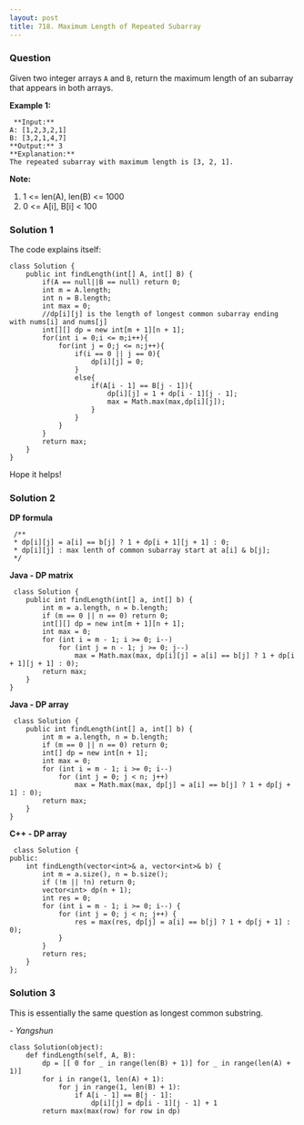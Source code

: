 ```yaml
---
layout: post
title: 718. Maximum Length of Repeated Subarray
---
```

### Question
Given two integer arrays `A` and `B`, return the maximum length of an subarray
that appears in both arrays.

 **Example 1:**

    
    
     **Input:**
    A: [1,2,3,2,1]
    B: [3,2,1,4,7]
    **Output:** 3
    **Explanation:** 
    The repeated subarray with maximum length is [3, 2, 1].
    



 **Note:**

  1. 1 <= len(A), len(B) <= 1000
  2. 0 <= A[i], B[i] < 100

### Solution 1
The code explains itself:

    
    
    class Solution {
        public int findLength(int[] A, int[] B) {
            if(A == null||B == null) return 0;
            int m = A.length;
            int n = B.length;
            int max = 0;
            //dp[i][j] is the length of longest common subarray ending with nums[i] and nums[j]
            int[][] dp = new int[m + 1][n + 1];
            for(int i = 0;i <= m;i++){
                for(int j = 0;j <= n;j++){
                    if(i == 0 || j == 0){
                        dp[i][j] = 0;
                    }
                    else{
                        if(A[i - 1] == B[j - 1]){
                            dp[i][j] = 1 + dp[i - 1][j - 1];
                            max = Math.max(max,dp[i][j]);
                        }
                    }
                }
            }
            return max;
        }
    }
    

Hope it helps!


### Solution 2
 **DP formula**

    
    
     /**
     * dp[i][j] = a[i] == b[j] ? 1 + dp[i + 1][j + 1] : 0;
     * dp[i][j] : max lenth of common subarray start at a[i] & b[j];
     */
    

**Java - DP matrix**

    
    
     class Solution {
        public int findLength(int[] a, int[] b) {
            int m = a.length, n = b.length;
            if (m == 0 || n == 0) return 0;
            int[][] dp = new int[m + 1][n + 1];
            int max = 0;
            for (int i = m - 1; i >= 0; i--)
                for (int j = n - 1; j >= 0; j--)
                    max = Math.max(max, dp[i][j] = a[i] == b[j] ? 1 + dp[i + 1][j + 1] : 0);
            return max;        
        }
    }
    

**Java - DP array**

    
    
     class Solution {
        public int findLength(int[] a, int[] b) {
            int m = a.length, n = b.length;
            if (m == 0 || n == 0) return 0;
            int[] dp = new int[n + 1];
            int max = 0;
            for (int i = m - 1; i >= 0; i--)
                for (int j = 0; j < n; j++)
                    max = Math.max(max, dp[j] = a[i] == b[j] ? 1 + dp[j + 1] : 0);
            return max;        
        }
    }
    

**C++ - DP array**

    
    
     class Solution {
    public:
        int findLength(vector<int>& a, vector<int>& b) {
            int m = a.size(), n = b.size();
            if (!m || !n) return 0;
            vector<int> dp(n + 1);
            int res = 0;
            for (int i = m - 1; i >= 0; i--) {
                for (int j = 0; j < n; j++) {
                    res = max(res, dp[j] = a[i] == b[j] ? 1 + dp[j + 1] : 0);
                }
            }
            return res;
        }
    };
    


### Solution 3
This is essentially the same question as longest common substring.

 _\- Yangshun_

    
    
    class Solution(object):
        def findLength(self, A, B):
            dp = [[ 0 for _ in range(len(B) + 1)] for _ in range(len(A) + 1)]
            for i in range(1, len(A) + 1):
                for j in range(1, len(B) + 1):
                    if A[i - 1] == B[j - 1]:
                        dp[i][j] = dp[i - 1][j - 1] + 1
            return max(max(row) for row in dp)
    



